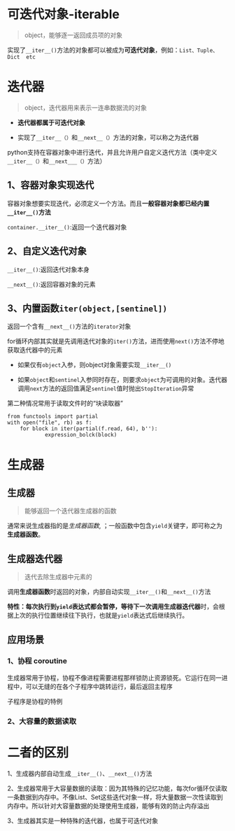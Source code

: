 # 可迭代对象-iterable

> object，能够逐一返回成员项的对象

实现了`__iter__()`方法的对象都可以被成为**可迭代对象**，例如：`List、Tuple、Dict  etc`

# 迭代器

> object，迭代器用来表示一连串数据流的对象

- **迭代器都属于可迭代对象**

- 实现了`__iter__（）`和`__next__（）`方法的对象，可以称之为迭代器

python支持在容器对象中进行迭代，并且允许用户自定义迭代方法（类中定义`__iter__（）`和`__next___（）`方法）

## 1、容器对象实现迭代

容器对象想要实现迭代，必须定义一个方法。而且**一般容器对象都已经内置`__iter__()`方法**

`container.__iter__()`:返回一个迭代器对象

## 2、自定义迭代对象

`__iter__()`:返回迭代对象本身

`__next__()`:返回容器对象的元素

## 3、内置函数`iter(object,[sentinel])`



返回一个含有`__next__()`方法的`iterator`对象

for循环内部其实就是先调用迭代对象的`iter()`方法，进而使用`next()`方法不停地获取迭代器中的元素

- 如果仅有`object`入参，则object对象需要实现`__iter__()`

- 如果`object`和`sentinel`入参同时存在，则要求`object`为可调用的对象。迭代器调用`next`方法的返回值满足`sentinel`值时抛出`StopIteration`异常

第二种情况常用于读取文件时的“块读取器”

```
from functools import partial
with open("file", rb) as f:
	for block in iter(partial(f.read, 64), b''):
			expression_bolck(block)
```

# 生成器

## 生成器

>  能够返回一个迭代器生成器的函数

通常来说生成器指的是*生成器函数*,  ；一般函数中包含`yield`关键字，即可称之为**生成器函数**。

## 生成器迭代器

> 迭代去除生成器中元素的

调用**生成器函数**时返回的对象，内部自动实现`__iter__()`和`__next__()`方法

**特性：**每次执行到`yield`表达式都会暂停，等待下一次调用**生成器迭代器**时，会根据上次的执行位置继续往下执行，也就是`yield`表达式后继续执行。



## 应用场景

### 1、协程 coroutine

生成器常用于协程，协程不像进程需要进程那样锁防止资源锁死。它运行在同一进程中，可以无缝的在各个子程序中跳转运行，最后返回主程序

子程序是协程的特例

### 2、大容量的数据读取

# 二者的区别

1、生成器内部自动生成`__iter__()`、`__next__()`方法

2、生成器常用于大容量数据的读取：因为其特殊的记忆功能，每次for循环仅读取一条数据到内存中。不像List、Set这些迭代对象一样，将大量数据一次性读取到内存中。所以针对大容量数据的处理使用生成器，能够有效的防止内存溢出

3、生成器其实是一种特殊的迭代器，也属于可迭代对象

